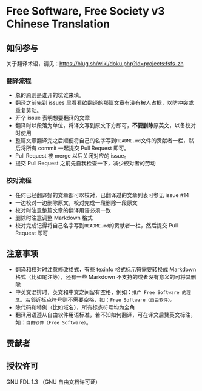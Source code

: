 Free Software, Free Society v3 Chinese Translation
=========================

如何参与
---------

关于翻译术语，请见：<https://blug.sh/wiki/doku.php?id=projects:fsfs-zh>

### 翻译流程

- 总的原则是谁开的坑谁来填。
- 翻译之前先到 issues 里看看欲翻译的那篇文章有没有被人占据，以防冲突或重复劳动。
- 开个 issue 表明想要翻译的文章
- 翻译时以段落为单位，将译文写到原文下方即可，**不要删除**原英文，以备校对时使用
- 整篇文章翻译完之后顺便将自己的名字写到````README.md````文件的贡献者一栏，然后将所有 commit 一起提交 Pull Request 即可。
- Pull Request 被 merge 以后关闭对应的 issue。
- 提交 Pull Request 之前先自我检查一下，减少校对者的劳动

### 校对流程

- 任何已经翻译好的文章都可以校对，已翻译过的文章列表可参见 issue #14
- 一边校对一边删除原文，校对完成一段删除一段原文
- 校对时注意整篇文章的翻译用语必须一致
- 删除时注意调整 Markdown 格式
- 校对完成记得将自己名字写到````README.md````的贡献者一栏，然后提交 Pull Request 即可

注意事项
--------
- 翻译和校对时注意修改格式，有些 texinfo 格式标示符需要转换成 Markdown 格式（比如尾注等），还有一些 Markdown 不支持的或者没有意义的可将其删除
- 中英文混排时，英文和中文之间留有空格，例如：````推广 Free Software 的理念````。若邻近标点符号则不需要空格，如：````Free Software（自由软件）````。
- 除代码和特例（比如域名），所有标点符号均为全角
- 翻译用语遵从自由软件用语标准，若不知如何翻译，可在译文后赘英文标注，如：````自由软件（Free Software）````。

贡献者
-------

授权许可
--------

GNU FDL 1.3 （GNU 自由文档许可证）

